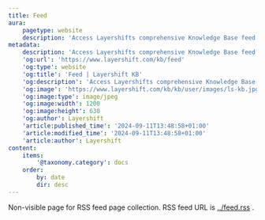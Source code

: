 ```yaml
---
title: Feed
aura:
    pagetype: website
    description: 'Access Layershifts comprehensive Knowledge Base feed. Dive into expertly curated articles, guides, and FAQs designed to answer your question'
metadata:
    description: 'Access Layershifts comprehensive Knowledge Base feed. Dive into expertly curated articles, guides, and FAQs designed to answer your question'
    'og:url': 'https://www.layershift.com/kb/feed'
    'og:type': website
    'og:title': 'Feed | Layershift KB'
    'og:description': 'Access Layershifts comprehensive Knowledge Base feed. Dive into expertly curated articles, guides, and FAQs designed to answer your question'
    'og:image': 'https://www.layershift.com/kb/kb/user/images/ls-kb.jpg'
    'og:image:type': image/jpeg
    'og:image:width': 1200
    'og:image:height': 630
    'og:author': Layershift
    'article:published_time': '2024-09-11T13:48:58+01:00'
    'article:modified_time': '2024-09-11T13:48:58+01:00'
    'article:author': Layershift
content:
    items:
        '@taxonomy.category': docs
    order:
        by: date
        dir: desc
---
```


Non-visible page for RSS feed page collection. RSS feed URL is [../feed.rss](../feed.rss)
.